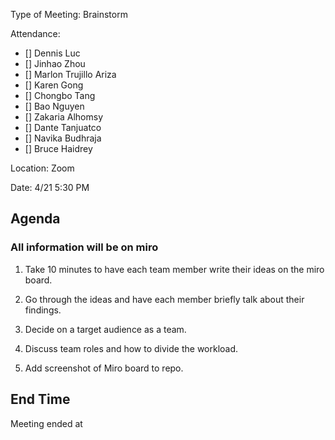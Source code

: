 Type of Meeting: Brainstorm

Attendance:  
   - [] Dennis Luc	
   - [] Jinhao Zhou	
   - [] Marlon Trujillo Ariza	 
   - [] Karen Gong	
   - [] Chongbo Tang	
   - [] Bao Nguyen	
   - [] Zakaria Alhomsy	
   - [] Dante Tanjuatco
   - [] Navika Budhraja 
   - [] Bruce Haidrey

Location: Zoom

Date: 4/21 5:30 PM

## Agenda

### All information will be on miro

1. Take 10 minutes to have each team member write their ideas on the miro board.

2. Go through the ideas and have each member briefly talk about their findings.

3. Decide on a target audience as a team.

4. Discuss team roles and how to divide the workload. 

5. Add screenshot of Miro board to repo. 

## End Time

Meeting ended at 
